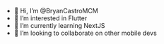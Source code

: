 - 👋 Hi, I’m @BryanCastroMCM
- 👀 I’m interested in Flutter
- 🌱 I’m currently learning NextJS
- 💞️ I’m looking to collaborate on other mobile devs

<!---
BryanCastroMCM/BryanCastroMCM is a ✨ special ✨ repository because its `README.md` (this file) appears on your GitHub profile.
You can click the Preview link to take a look at your changes.
--->
